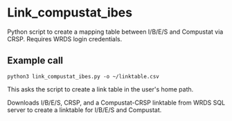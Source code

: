 Link_compustat_ibes
===================

Python script to create a mapping table between I/B/E/S and Compustat via CRSP. Requires WRDS login credentials.

Example call
------------

    python3 link_compustat_ibes.py -o ~/linktable.csv

This asks the script to create a link table in the user's home path.

Downloads I/B/E/S, CRSP, and a Compustat-CRSP linktable from WRDS SQL server to create a linktable for I/B/E/S and Compustat.

